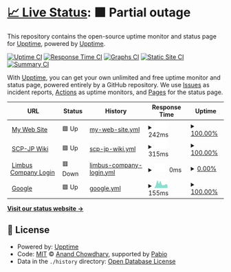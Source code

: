# [📈 Live Status](https://demo.upptime.js.org): <!--live status--> **🟧 Partial outage**

This repository contains the open-source uptime monitor and status page for [Upptime](https://upptime.js.org), powered by [Upptime](https://github.com/upptime/upptime).

[![Uptime CI](https://github.com/upptime/upptime/workflows/Uptime%20CI/badge.svg)](https://github.com/upptime/upptime/actions?query=workflow%3A%22Uptime+CI%22)
[![Response Time CI](https://github.com/upptime/upptime/workflows/Response%20Time%20CI/badge.svg)](https://github.com/upptime/upptime/actions?query=workflow%3A%22Response+Time+CI%22)
[![Graphs CI](https://github.com/upptime/upptime/workflows/Graphs%20CI/badge.svg)](https://github.com/upptime/upptime/actions?query=workflow%3A%22Graphs+CI%22)
[![Static Site CI](https://github.com/upptime/upptime/workflows/Static%20Site%20CI/badge.svg)](https://github.com/upptime/upptime/actions?query=workflow%3A%22Static+Site+CI%22)
[![Summary CI](https://github.com/upptime/upptime/workflows/Summary%20CI/badge.svg)](https://github.com/upptime/upptime/actions?query=workflow%3A%22Summary+CI%22)

With [Upptime](https://upptime.js.org), you can get your own unlimited and free uptime monitor and status page, powered entirely by a GitHub repository. We use [Issues](https://github.com/upptime/upptime/issues) as incident reports, [Actions](https://github.com/upptime/upptime/actions) as uptime monitors, and [Pages](https://demo.upptime.js.org) for the status page.

<!--start: status pages-->
<!-- This summary is generated by Upptime (https://github.com/upptime/upptime) -->
<!-- Do not edit this manually, your changes will be overwritten -->
<!-- prettier-ignore -->
| URL | Status | History | Response Time | Uptime |
| --- | ------ | ------- | ------------- | ------ |
| <img alt="" src="https://icons.duckduckgo.com/ip3/go-boat.f5.si.ico" height="13"> [My Web Site](https://go-boat.f5.si) | 🟩 Up | [my-web-site.yml](https://github.com/Hikaru2070/system-uptime-monitor/commits/HEAD/history/my-web-site.yml) | <details><summary><img alt="Response time graph" src="./graphs/my-web-site/response-time-week.png" height="20"> 242ms</summary><br><a href="https://upptime.github.io/upptime/history/my-web-site"><img alt="Response time 242" src="https://img.shields.io/endpoint?url=https%3A%2F%2Fraw.githubusercontent.com%2FHikaru2070%2Fsystem-uptime-monitor%2FHEAD%2Fapi%2Fmy-web-site%2Fresponse-time.json"></a><br><a href="https://upptime.github.io/upptime/history/my-web-site"><img alt="24-hour response time 201" src="https://img.shields.io/endpoint?url=https%3A%2F%2Fraw.githubusercontent.com%2FHikaru2070%2Fsystem-uptime-monitor%2FHEAD%2Fapi%2Fmy-web-site%2Fresponse-time-day.json"></a><br><a href="https://upptime.github.io/upptime/history/my-web-site"><img alt="7-day response time 242" src="https://img.shields.io/endpoint?url=https%3A%2F%2Fraw.githubusercontent.com%2FHikaru2070%2Fsystem-uptime-monitor%2FHEAD%2Fapi%2Fmy-web-site%2Fresponse-time-week.json"></a><br><a href="https://upptime.github.io/upptime/history/my-web-site"><img alt="30-day response time 242" src="https://img.shields.io/endpoint?url=https%3A%2F%2Fraw.githubusercontent.com%2FHikaru2070%2Fsystem-uptime-monitor%2FHEAD%2Fapi%2Fmy-web-site%2Fresponse-time-month.json"></a><br><a href="https://upptime.github.io/upptime/history/my-web-site"><img alt="1-year response time 242" src="https://img.shields.io/endpoint?url=https%3A%2F%2Fraw.githubusercontent.com%2FHikaru2070%2Fsystem-uptime-monitor%2FHEAD%2Fapi%2Fmy-web-site%2Fresponse-time-year.json"></a></details> | <details><summary><a href="https://upptime.github.io/upptime/history/my-web-site">100.00%</a></summary><a href="https://upptime.github.io/upptime/history/my-web-site"><img alt="All-time uptime 100.00%" src="https://img.shields.io/endpoint?url=https%3A%2F%2Fraw.githubusercontent.com%2FHikaru2070%2Fsystem-uptime-monitor%2FHEAD%2Fapi%2Fmy-web-site%2Fuptime.json"></a><br><a href="https://upptime.github.io/upptime/history/my-web-site"><img alt="24-hour uptime 100.00%" src="https://img.shields.io/endpoint?url=https%3A%2F%2Fraw.githubusercontent.com%2FHikaru2070%2Fsystem-uptime-monitor%2FHEAD%2Fapi%2Fmy-web-site%2Fuptime-day.json"></a><br><a href="https://upptime.github.io/upptime/history/my-web-site"><img alt="7-day uptime 100.00%" src="https://img.shields.io/endpoint?url=https%3A%2F%2Fraw.githubusercontent.com%2FHikaru2070%2Fsystem-uptime-monitor%2FHEAD%2Fapi%2Fmy-web-site%2Fuptime-week.json"></a><br><a href="https://upptime.github.io/upptime/history/my-web-site"><img alt="30-day uptime 100.00%" src="https://img.shields.io/endpoint?url=https%3A%2F%2Fraw.githubusercontent.com%2FHikaru2070%2Fsystem-uptime-monitor%2FHEAD%2Fapi%2Fmy-web-site%2Fuptime-month.json"></a><br><a href="https://upptime.github.io/upptime/history/my-web-site"><img alt="1-year uptime 100.00%" src="https://img.shields.io/endpoint?url=https%3A%2F%2Fraw.githubusercontent.com%2FHikaru2070%2Fsystem-uptime-monitor%2FHEAD%2Fapi%2Fmy-web-site%2Fuptime-year.json"></a></details>
| <img alt="" src="https://icons.duckduckgo.com/ip3/scp-jp.wikidot.com.ico" height="13"> [SCP-JP Wiki](https://scp-jp.wikidot.com) | 🟩 Up | [scp-jp-wiki.yml](https://github.com/Hikaru2070/system-uptime-monitor/commits/HEAD/history/scp-jp-wiki.yml) | <details><summary><img alt="Response time graph" src="./graphs/scp-jp-wiki/response-time-week.png" height="20"> 315ms</summary><br><a href="https://upptime.github.io/upptime/history/scp-jp-wiki"><img alt="Response time 315" src="https://img.shields.io/endpoint?url=https%3A%2F%2Fraw.githubusercontent.com%2FHikaru2070%2Fsystem-uptime-monitor%2FHEAD%2Fapi%2Fscp-jp-wiki%2Fresponse-time.json"></a><br><a href="https://upptime.github.io/upptime/history/scp-jp-wiki"><img alt="24-hour response time 124" src="https://img.shields.io/endpoint?url=https%3A%2F%2Fraw.githubusercontent.com%2FHikaru2070%2Fsystem-uptime-monitor%2FHEAD%2Fapi%2Fscp-jp-wiki%2Fresponse-time-day.json"></a><br><a href="https://upptime.github.io/upptime/history/scp-jp-wiki"><img alt="7-day response time 315" src="https://img.shields.io/endpoint?url=https%3A%2F%2Fraw.githubusercontent.com%2FHikaru2070%2Fsystem-uptime-monitor%2FHEAD%2Fapi%2Fscp-jp-wiki%2Fresponse-time-week.json"></a><br><a href="https://upptime.github.io/upptime/history/scp-jp-wiki"><img alt="30-day response time 315" src="https://img.shields.io/endpoint?url=https%3A%2F%2Fraw.githubusercontent.com%2FHikaru2070%2Fsystem-uptime-monitor%2FHEAD%2Fapi%2Fscp-jp-wiki%2Fresponse-time-month.json"></a><br><a href="https://upptime.github.io/upptime/history/scp-jp-wiki"><img alt="1-year response time 315" src="https://img.shields.io/endpoint?url=https%3A%2F%2Fraw.githubusercontent.com%2FHikaru2070%2Fsystem-uptime-monitor%2FHEAD%2Fapi%2Fscp-jp-wiki%2Fresponse-time-year.json"></a></details> | <details><summary><a href="https://upptime.github.io/upptime/history/scp-jp-wiki">100.00%</a></summary><a href="https://upptime.github.io/upptime/history/scp-jp-wiki"><img alt="All-time uptime 100.00%" src="https://img.shields.io/endpoint?url=https%3A%2F%2Fraw.githubusercontent.com%2FHikaru2070%2Fsystem-uptime-monitor%2FHEAD%2Fapi%2Fscp-jp-wiki%2Fuptime.json"></a><br><a href="https://upptime.github.io/upptime/history/scp-jp-wiki"><img alt="24-hour uptime 100.00%" src="https://img.shields.io/endpoint?url=https%3A%2F%2Fraw.githubusercontent.com%2FHikaru2070%2Fsystem-uptime-monitor%2FHEAD%2Fapi%2Fscp-jp-wiki%2Fuptime-day.json"></a><br><a href="https://upptime.github.io/upptime/history/scp-jp-wiki"><img alt="7-day uptime 100.00%" src="https://img.shields.io/endpoint?url=https%3A%2F%2Fraw.githubusercontent.com%2FHikaru2070%2Fsystem-uptime-monitor%2FHEAD%2Fapi%2Fscp-jp-wiki%2Fuptime-week.json"></a><br><a href="https://upptime.github.io/upptime/history/scp-jp-wiki"><img alt="30-day uptime 100.00%" src="https://img.shields.io/endpoint?url=https%3A%2F%2Fraw.githubusercontent.com%2FHikaru2070%2Fsystem-uptime-monitor%2FHEAD%2Fapi%2Fscp-jp-wiki%2Fuptime-month.json"></a><br><a href="https://upptime.github.io/upptime/history/scp-jp-wiki"><img alt="1-year uptime 100.00%" src="https://img.shields.io/endpoint?url=https%3A%2F%2Fraw.githubusercontent.com%2FHikaru2070%2Fsystem-uptime-monitor%2FHEAD%2Fapi%2Fscp-jp-wiki%2Fuptime-year.json"></a></details>
| <img alt="" src="https://icons.duckduckgo.com/ip3/limbuscompanyapi.com.ico" height="13"> [Limbus Company Login](http://limbuscompanyapi.com/login) | 🟥 Down | [limbus-company-login.yml](https://github.com/Hikaru2070/system-uptime-monitor/commits/HEAD/history/limbus-company-login.yml) | <details><summary><img alt="Response time graph" src="./graphs/limbus-company-login/response-time-week.png" height="20"> 0ms</summary><br><a href="https://upptime.github.io/upptime/history/limbus-company-login"><img alt="Response time 0" src="https://img.shields.io/endpoint?url=https%3A%2F%2Fraw.githubusercontent.com%2FHikaru2070%2Fsystem-uptime-monitor%2FHEAD%2Fapi%2Flimbus-company-login%2Fresponse-time.json"></a><br><a href="https://upptime.github.io/upptime/history/limbus-company-login"><img alt="24-hour response time 0" src="https://img.shields.io/endpoint?url=https%3A%2F%2Fraw.githubusercontent.com%2FHikaru2070%2Fsystem-uptime-monitor%2FHEAD%2Fapi%2Flimbus-company-login%2Fresponse-time-day.json"></a><br><a href="https://upptime.github.io/upptime/history/limbus-company-login"><img alt="7-day response time 0" src="https://img.shields.io/endpoint?url=https%3A%2F%2Fraw.githubusercontent.com%2FHikaru2070%2Fsystem-uptime-monitor%2FHEAD%2Fapi%2Flimbus-company-login%2Fresponse-time-week.json"></a><br><a href="https://upptime.github.io/upptime/history/limbus-company-login"><img alt="30-day response time 0" src="https://img.shields.io/endpoint?url=https%3A%2F%2Fraw.githubusercontent.com%2FHikaru2070%2Fsystem-uptime-monitor%2FHEAD%2Fapi%2Flimbus-company-login%2Fresponse-time-month.json"></a><br><a href="https://upptime.github.io/upptime/history/limbus-company-login"><img alt="1-year response time 0" src="https://img.shields.io/endpoint?url=https%3A%2F%2Fraw.githubusercontent.com%2FHikaru2070%2Fsystem-uptime-monitor%2FHEAD%2Fapi%2Flimbus-company-login%2Fresponse-time-year.json"></a></details> | <details><summary><a href="https://upptime.github.io/upptime/history/limbus-company-login">0.00%</a></summary><a href="https://upptime.github.io/upptime/history/limbus-company-login"><img alt="All-time uptime 0.00%" src="https://img.shields.io/endpoint?url=https%3A%2F%2Fraw.githubusercontent.com%2FHikaru2070%2Fsystem-uptime-monitor%2FHEAD%2Fapi%2Flimbus-company-login%2Fuptime.json"></a><br><a href="https://upptime.github.io/upptime/history/limbus-company-login"><img alt="24-hour uptime 0.00%" src="https://img.shields.io/endpoint?url=https%3A%2F%2Fraw.githubusercontent.com%2FHikaru2070%2Fsystem-uptime-monitor%2FHEAD%2Fapi%2Flimbus-company-login%2Fuptime-day.json"></a><br><a href="https://upptime.github.io/upptime/history/limbus-company-login"><img alt="7-day uptime 0.00%" src="https://img.shields.io/endpoint?url=https%3A%2F%2Fraw.githubusercontent.com%2FHikaru2070%2Fsystem-uptime-monitor%2FHEAD%2Fapi%2Flimbus-company-login%2Fuptime-week.json"></a><br><a href="https://upptime.github.io/upptime/history/limbus-company-login"><img alt="30-day uptime 0.00%" src="https://img.shields.io/endpoint?url=https%3A%2F%2Fraw.githubusercontent.com%2FHikaru2070%2Fsystem-uptime-monitor%2FHEAD%2Fapi%2Flimbus-company-login%2Fuptime-month.json"></a><br><a href="https://upptime.github.io/upptime/history/limbus-company-login"><img alt="1-year uptime 0.00%" src="https://img.shields.io/endpoint?url=https%3A%2F%2Fraw.githubusercontent.com%2FHikaru2070%2Fsystem-uptime-monitor%2FHEAD%2Fapi%2Flimbus-company-login%2Fuptime-year.json"></a></details>
| <img alt="" src="https://icons.duckduckgo.com/ip3/google.com.ico" height="13"> [Google](https://google.com) | 🟩 Up | [google.yml](https://github.com/Hikaru2070/system-uptime-monitor/commits/HEAD/history/google.yml) | <details><summary><img alt="Response time graph" src="./graphs/google/response-time-week.png" height="20"> 155ms</summary><br><a href="https://upptime.github.io/upptime/history/google"><img alt="Response time 155" src="https://img.shields.io/endpoint?url=https%3A%2F%2Fraw.githubusercontent.com%2FHikaru2070%2Fsystem-uptime-monitor%2FHEAD%2Fapi%2Fgoogle%2Fresponse-time.json"></a><br><a href="https://upptime.github.io/upptime/history/google"><img alt="24-hour response time 144" src="https://img.shields.io/endpoint?url=https%3A%2F%2Fraw.githubusercontent.com%2FHikaru2070%2Fsystem-uptime-monitor%2FHEAD%2Fapi%2Fgoogle%2Fresponse-time-day.json"></a><br><a href="https://upptime.github.io/upptime/history/google"><img alt="7-day response time 155" src="https://img.shields.io/endpoint?url=https%3A%2F%2Fraw.githubusercontent.com%2FHikaru2070%2Fsystem-uptime-monitor%2FHEAD%2Fapi%2Fgoogle%2Fresponse-time-week.json"></a><br><a href="https://upptime.github.io/upptime/history/google"><img alt="30-day response time 155" src="https://img.shields.io/endpoint?url=https%3A%2F%2Fraw.githubusercontent.com%2FHikaru2070%2Fsystem-uptime-monitor%2FHEAD%2Fapi%2Fgoogle%2Fresponse-time-month.json"></a><br><a href="https://upptime.github.io/upptime/history/google"><img alt="1-year response time 155" src="https://img.shields.io/endpoint?url=https%3A%2F%2Fraw.githubusercontent.com%2FHikaru2070%2Fsystem-uptime-monitor%2FHEAD%2Fapi%2Fgoogle%2Fresponse-time-year.json"></a></details> | <details><summary><a href="https://upptime.github.io/upptime/history/google">100.00%</a></summary><a href="https://upptime.github.io/upptime/history/google"><img alt="All-time uptime 100.00%" src="https://img.shields.io/endpoint?url=https%3A%2F%2Fraw.githubusercontent.com%2FHikaru2070%2Fsystem-uptime-monitor%2FHEAD%2Fapi%2Fgoogle%2Fuptime.json"></a><br><a href="https://upptime.github.io/upptime/history/google"><img alt="24-hour uptime 100.00%" src="https://img.shields.io/endpoint?url=https%3A%2F%2Fraw.githubusercontent.com%2FHikaru2070%2Fsystem-uptime-monitor%2FHEAD%2Fapi%2Fgoogle%2Fuptime-day.json"></a><br><a href="https://upptime.github.io/upptime/history/google"><img alt="7-day uptime 100.00%" src="https://img.shields.io/endpoint?url=https%3A%2F%2Fraw.githubusercontent.com%2FHikaru2070%2Fsystem-uptime-monitor%2FHEAD%2Fapi%2Fgoogle%2Fuptime-week.json"></a><br><a href="https://upptime.github.io/upptime/history/google"><img alt="30-day uptime 100.00%" src="https://img.shields.io/endpoint?url=https%3A%2F%2Fraw.githubusercontent.com%2FHikaru2070%2Fsystem-uptime-monitor%2FHEAD%2Fapi%2Fgoogle%2Fuptime-month.json"></a><br><a href="https://upptime.github.io/upptime/history/google"><img alt="1-year uptime 100.00%" src="https://img.shields.io/endpoint?url=https%3A%2F%2Fraw.githubusercontent.com%2FHikaru2070%2Fsystem-uptime-monitor%2FHEAD%2Fapi%2Fgoogle%2Fuptime-year.json"></a></details>

<!--end: status pages-->

[**Visit our status website →**](https://demo.upptime.js.org)

## 📄 License

- Powered by: [Upptime](https://github.com/upptime/upptime)
- Code: [MIT](./LICENSE) © [Anand Chowdhary](https://anandchowdhary.com), supported by [Pabio](https://pabio.com)
- Data in the `./history` directory: [Open Database License](https://opendatacommons.org/licenses/odbl/1-0/)
